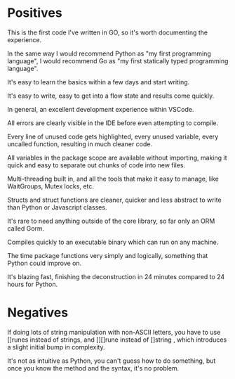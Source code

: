 # Positives

This is the first code I've written in GO, so it's worth documenting the experience. 

In the same way I would recommend Python as "my first programming language", I would recommend Go as "my first statically typed programming language". 

It's easy to learn the basics within a few days and start writing.

It's easy to write, easy to get into a flow state and results come quickly.

In general, an excellent development experience within VSCode. 

All errors are clearly visible in the IDE before even attempting to compile.

Every line of unused code gets highlighted, every unused variable, every uncalled function, resulting in much cleaner code. 

All variables in the package scope are available without importing, making it quick and easy to separate out chunks of code into new files.

Multi-threading built in, and all the tools that make it easy to manage, like WaitGroups, Mutex locks, etc.

Structs and struct functions are cleaner, quicker and less abstract to write than Python or Javascript classes. 

It's rare to need anything outside of the core library, so far only an ORM called Gorm.

Compiles quickly to an executable binary which can run on any machine. 

The time package functions very simply and logically, something that Python could improve on.

It's blazing fast, finishing the deconstruction in 24 minutes compared to 24 hours for Python.


# Negatives

If doing lots of string manipulation with non-ASCII letters, you have to use []runes instead of strings, and [][]rune instead of []string , which introduces a slight initial bump in complexity.

It's not as intuitive as Python, you can't guess how to do something, but once you know the method and the syntax, it's no problem. 

